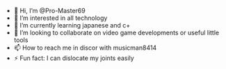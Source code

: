 - 👋 Hi, I’m @Pro-Master69
- 👀 I’m interested in all technology
- 🌱 I’m currently learning japanese and c+
- 💞️ I’m looking to collaborate on video game developments or useful little tools
- 📫 How to reach me in discor with musicman8414
- ⚡ Fun fact: I can dislocate my joints easily

<!---
Pro-Master69/Pro-Master69 is a ✨ special ✨ repository because its `README.md` (this file) appears on your GitHub profile.
You can click the Preview link to take a look at your changes.
--->
